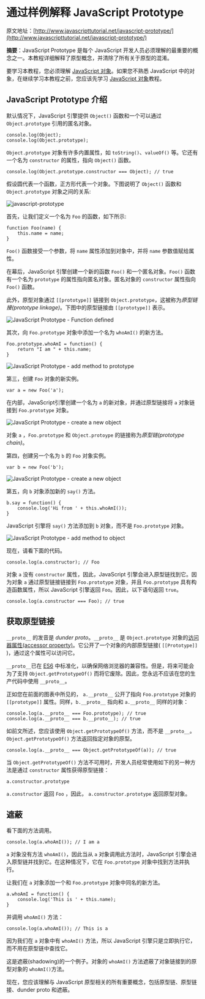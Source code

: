 # 通过样例解释 JavaScript Prototype

原文地址：[http://www.javascripttutorial.net/javascript-prototype/](http://www.javascripttutorial.net/javascript-prototype/)



**摘要**：JavaScript Prototype 是每个 JavaScript 开发人员必须理解的最重要的概念之一。本教程详细解释了原型概念，并清除了所有关于原型的混淆。



要学习本教程，您必须理解 [JavaScript 对象](http://www.javascripttutorial.net/javascript-objects/)。如果您不熟悉 JavaScript 中的对象，在继续学习本教程之前，您应该先学习 [JavaScript 对象](http://www.javascripttutorial.net/javascript-objects/)教程。



## JavaScript Prototype 介绍

默认情况下，JavaScript 引擎提供 `Object()` 函数和一个可以通过 `Object.prototype` 引用的匿名对象。

```
console.log(Object);
console.log(Object.prototype);
```

`Object.prototype` 对象有许多内置属性，如 `toString()`、`valueOf()` 等。它还有一个名为 `constructor` 的属性，指向 `Object()` 函数。

```
console.log(Object.prototype.constructor === Object); // true
```

假设圆代表一个函数，正方形代表一个对象。下图说明了 `Object()` 函数和 `Object.prototype` 对象之间的关系:

![javascript-prototype](http://www.javascripttutorial.net/wp-content/uploads/2016/09/JavaScript-Prototype.png)

首先，让我们定义一个名为 `Foo` 的函数，如下所示:

```
function Foo(name) {
    this.name = name;
}
```

`Foo()` 函数接受一个参数，将 `name` 属性添加到对象中，并将 `name` 参数值赋给属性。

在幕后，JavaScript 引擎创建一个新的函数 `Foo()` 和一个匿名对象。`Foo()` 函数有一个名为 `prototype` 的属性指向匿名对象。匿名对象的 `constructor` 属性指向 `Foo()` 函数。

此外，原型对象通过 `[[prototype]]` 链接到 `Object.prototype`，这被称为*原型链接(prototype linkage)*。下图中的原型链接由 `[[prototype]]` 表示。

![JavaScript Prototype - Function defined](http://www.javascripttutorial.net/wp-content/uploads/2016/09/JavaScript-Prototype-Function-defined.png)

其次，向 `Foo.prototype` 对象中添加一个名为 `whoAmI()` 的新方法。

```
Foo.prototype.whoAmI = function() {
    return "I am " + this.name;
}
```

![JavaScript Prototype - add method to prototype](http://www.javascripttutorial.net/wp-content/uploads/2016/09/JavaScript-Prototype-Function.png)

第三，创建 `Foo` 对象的新实例。

```
var a = new Foo('a');
```

在内部，JavaScript引擎创建一个名为 `a` 的新对象，并通过原型链接将 `a` 对象链接到 `Foo.prototype` 对象。

![JavaScript Prototype - create a new object](http://www.javascripttutorial.net/wp-content/uploads/2016/09/JavaScript-Prototype-New-Object.png)

对象 `a` ，`Foo.prototype` 和 `Object.protoype` 的链接称为*原型链(prototype chain)*。

第四，创建另一个名为 `b` 的 `Foo` 对象实例。

```
var b = new Foo('b');
```

![JavaScript Prototype - create a new object](http://www.javascripttutorial.net/wp-content/uploads/2016/09/JavaScript-Prototype-second-object.png)

第五，向 `b` 对象添加新的 `say()` 方法。

```
b.say = function() {
    console.log('Hi from ' + this.whoAmI());
}
```

JavaScript 引擎将 `say()` 方法添加到 `b` 对象，而不是 `Foo.prototype` 对象。

![JavaScript Prototype - add method to object](http://www.javascripttutorial.net/wp-content/uploads/2016/09/JavaScript-Prototype-add-method-to-object.png)

现在，请看下面的代码。

```
console.log(a.constructor); // Foo
```

对象 `a` 没有 `constructor` 属性，因此，JavaScript 引擎会进入原型链找到它。因为对象 `a` 通过原型链接链接到 `Foo.prototype` 对象，并且 `Foo.prototype` 具有构造函数属性，所以 JavaScript 引擎返回 `Foo`。因此，以下语句返回 `true`。

```
console.log(a.constructor === Foo); // true
```

## 获取原型链接

`__proto__` 的发音是 *dunder proto*。`__proto__` 是 `Object.prototype` 对象的[访问器属性(accessor property)](http://www.javascripttutorial.net/javascript-objects/#accessor_property)。它公开了一个对象的内部原型链接( `[[Prototype]]` )，通过这个属性可以访问它。

`__proto__`已在 [ES6](http://www.javascripttutorial.net/es6/) 中标准化，以确保网络浏览器的兼容性。但是，将来可能会为了支持 `Object.getPrototypeOf()` 而将它废除。因此，您永远不应该在您的生产代码中使用 `__proto__`。

正如您在前面的图表中所见的， `a.__proto__` 公开了指向 `Foo.prototype` 对象的 `[[prototype]]` 属性。同样，`b.__proto__` 指向和 `a.__proto__` 同样的对象：

```
console.log(a.__proto__ === Foo.prototype); // true
console.log(a.__proto__ === b.__proto__); // true
```

如前文所述，您应该使用 `Object.getPrototypeOf()` 方法，而不是 `__proto__`。 `Object.getPrototypeOf()` 方法返回指定对象的原型。

```
console.log(a.__proto__ === Object.getPrototypeOf(a)); // true
```

当 `Object.getPrototypeOf()` 方法不可用时，开发人员经常使用如下的另一种方法是通过 `constructor` 属性获得原型链接：

```
a.constructor.prototype
```

`a.constructor` 返回 `Foo` ，因此， `a.constructor.prototype`  返回原型对象。

## 遮蔽

看下面的方法调用。

```
console.log(a.whoAmI()); // I am a
```

`a` 对象没有方法 `whoAmI()`，因此当从 `a` 对象调用此方法时，JavaScript 引擎会进入原型链并找到它。在这种情况下，它在 `Foo.prototype` 对象中找到方法并执行。

让我们在 `a` 对象添加一个和 `Foo.prototype` 对象中同名的新方法。

```
a.whoAmI = function() {
    console.log('This is ' + this.name);
}
```

并调用 `whoAmI()` 方法：

```
console.log(a.whoAmI()); // This is a
```

因为我们在 `a` 对象中有 `whoAmI()` 方法，所以 JavaScript 引擎只是立即执行它，而不用在原型链中查找它。

这是遮蔽(shadowing)的一个例子。对象的 `whoAmI()` 方法遮蔽了对象链接到的原型对象的 `whoAmI()`方法。

现在，您应该理解与 JavaScript 原型相关的所有重要概念，包括原型链、原型链接、dunder proto 和遮蔽。